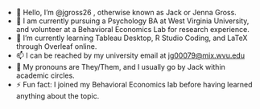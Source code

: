 - 👋 Hello, I’m @jgross26 , otherwise known as Jack or Jenna Gross.
- 🧠 I am currently pursuing a Psychology BA at West Virginia University, and volunteer at a Behavioral Economics Lab for research experience.
- 🌱 I’m currently learning Tableau Desktop, R Studio Coding, and LaTeX through Overleaf online.
- 📫 I can be reached by my university email at jg00079@mix.wvu.edu
- 👤 My pronouns are They/Them, and I usually go by Jack within academic circles.
- ⚡ Fun fact: I joined my Behavioral Economics lab before having learned anything about the topic.

<!---
jgross26/jgross26 is a ✨ special ✨ repository because its `README.md` (this file) appears on your GitHub profile.
You can click the Preview link to take a look at your changes.
--->
